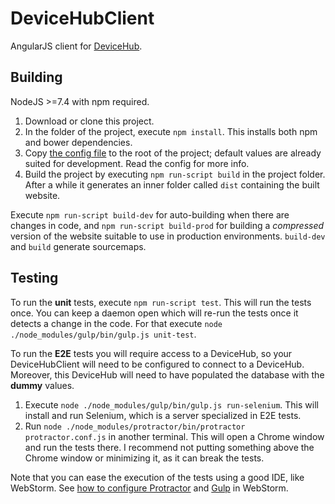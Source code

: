 # DeviceHubClient
AngularJS client for [DeviceHub](https://github.com/eReuse/DeviceHub).

## Building
NodeJS >=7.4 with npm required.

1. Download or clone this project.
2. In the folder of the project, execute `npm install`. This installs
   both npm and bower dependencies.
3. Copy [the config file](examples/config.yml) to the root of the 
   project; default values are already suited for development.
   Read the config for more info.
4. Build the project by executing `npm run-script build` in the
   project folder. After a while it generates an inner folder
   called `dist` containing the built website.

Execute `npm run-script build-dev` for auto-building when there
are changes in code, and `npm run-script build-prod` for building
a *compressed* version of the website suitable to use in production
environments. `build-dev` and `build` generate sourcemaps.

## Testing
To run the **unit** tests, execute `npm run-script test`. This will run the tests once. You can
keep a daemon open which will re-run the tests once it detects a change in the code. For that
execute `node ./node_modules/gulp/bin/gulp.js unit-test`.

To run the **E2E** tests you will require access to a DeviceHub, so your DeviceHubClient will
need to be configured to connect to a DeviceHub. Moreover, this DeviceHub will need to have
populated the database with the **dummy** values. 
1. Execute `node ./node_modules/gulp/bin/gulp.js run-selenium`. This will install and run
   Selenium, which is a server specialized in E2E tests.
2. Run `node ./node_modules/protractor/bin/protractor protractor.conf.js` in another terminal.
   This will open a Chrome window and run the tests there. I recommend not putting something
   above the Chrome window or minimizing it, as it can break the tests.

Note that you can ease the execution of the tests using a good IDE, like WebStorm.
See [how to configure Protractor](https://www.jetbrains.com/help/webstorm/2018.1/protractor.html)
and [Gulp](https://blog.jetbrains.com/webstorm/2014/11/gulp-in-webstorm-9/) in WebStorm.
